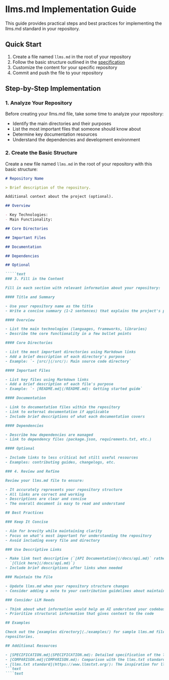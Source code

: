 # llms.md Implementation Guide

This guide provides practical steps and best practices for implementing the llms.md standard in your
repository.

## Quick Start

1. Create a file named `llms.md` in the root of your repository
2. Follow the basic structure outlined in the [specification](SPECIFICATION.md)
3. Customize the content for your specific repository
4. Commit and push the file to your repository

## Step-by-Step Implementation

### 1. Analyze Your Repository

Before creating your llms.md file, take some time to analyze your repository:

- Identify the main directories and their purposes
- List the most important files that someone should know about
- Determine key documentation resources
- Understand the dependencies and development environment

### 2. Create the Basic Structure

Create a new file named `llms.md` in the root of your repository with this basic structure:

`````markdown
# Repository Name

> Brief description of the repository.

Additional context about the project (optional).

## Overview

- Key Technologies:
- Main Functionality:

## Core Directories

## Important Files

## Documentation

## Dependencies

## Optional

`````text
### 3. Fill in the Content

Fill in each section with relevant information about your repository:

#### Title and Summary

- Use your repository name as the title
- Write a concise summary (1-2 sentences) that explains the project's purpose

#### Overview

- List the main technologies (languages, frameworks, libraries)
- Describe the core functionality in a few bullet points

#### Core Directories

- List the most important directories using Markdown links
- Add a brief description of each directory's purpose
- Example: `- [src/](/src/): Main source code directory`

#### Important Files

- List key files using Markdown links
- Add a brief description of each file's purpose
- Example: `- [README.md](/README.md): Getting started guide`

#### Documentation

- Link to documentation files within the repository
- Link to external documentation if applicable
- Include brief descriptions of what each documentation covers

#### Dependencies

- Describe how dependencies are managed
- Link to dependency files (package.json, requirements.txt, etc.)

#### Optional

- Include links to less critical but still useful resources
- Examples: contributing guides, changelogs, etc.

### 4. Review and Refine

Review your llms.md file to ensure:

- It accurately represents your repository structure
- All links are correct and working
- Descriptions are clear and concise
- The overall document is easy to read and understand

## Best Practices

### Keep It Concise

- Aim for brevity while maintaining clarity
- Focus on what's most important for understanding the repository
- Avoid including every file and directory

### Use Descriptive Links

- Make link text descriptive (`[API Documentation](/docs/api.md)` rather than
  `[Click here](/docs/api.md)`)
- Include brief descriptions after links when needed

### Maintain the File

- Update llms.md when your repository structure changes
- Consider adding a note to your contribution guidelines about maintaining llms.md

### Consider LLM Needs

- Think about what information would help an AI understand your codebase
- Prioritize structural information that gives context to the code

## Examples

Check out the [examples directory](./examples/) for sample llms.md files for different types of
repositories.

## Additional Resources

- [SPECIFICATION.md](SPECIFICATION.md): Detailed specification of the llms.md format
- [COMPARISON.md](COMPARISON.md): Comparison with the llms.txt standard for websites
- [llms.txt standard](https://www.llmstxt.org/): The inspiration for llms.md
```text
````text
`````
`````

